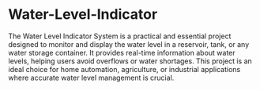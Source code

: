 # Water-Level-Indicator
The Water Level Indicator System is a practical and essential project designed to monitor and display the water level in a reservoir, tank, or any water storage container. It provides real-time information about water levels, helping users avoid overflows or water shortages. This project is an ideal choice for home automation, agriculture, or industrial applications where accurate water level management is crucial.
